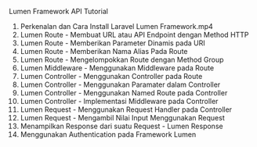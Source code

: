 Lumen Framework API Tutorial 

1. Perkenalan dan Cara Install Laravel Lumen Framework.mp4
2. Lumen Route - Membuat URL atau API Endpoint dengan Method HTTP
3. Lumen Route - Memberikan Parameter Dinamis pada URI
4. Lumen Route - Memberikan Nama Alias Pada Route
5. Lumen Route - Mengelompokkan Route dengan Method Group
6. Lumen Middleware - Menggunakan Middleware pada Route
7. Lumen Controller - Menggunakan Controller pada Route
8. Lumen Controller - Menggunakan Paramater dalam Controller
9. Lumen Controller - Menggunakan Named Route pada Controller
10. Lumen Controller - Implementasi Middleware pada Controller
11. Lumen Request - Menggunakan Request Handler pada Controller
12. Lumen Request - Mengambil Nilai Input Menggunakan Request
13. Menampilkan Response dari suatu Request - Lumen Response
14. Menggunakan Authentication pada Framework Lumen